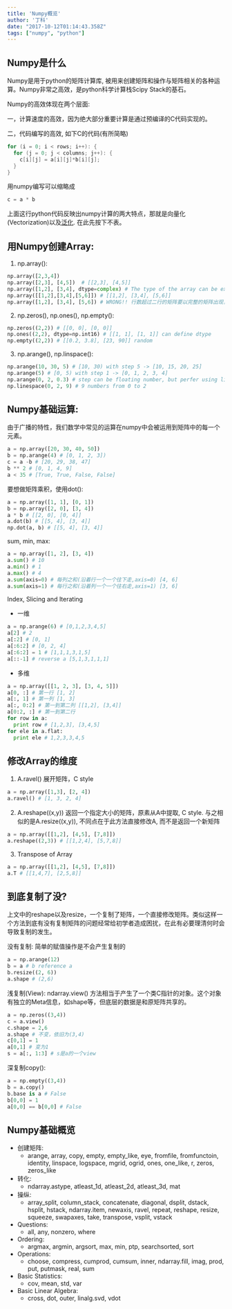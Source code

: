 ```yaml
---
title: 'Numpy概览'
author: '丁科'
date: "2017-10-12T01:14:43.358Z"
tags: ["numpy", "python"]
---
```


## Numpy是什么

Numpy是用于python的矩阵计算库, 被用来创建矩阵和操作与矩阵相关的各种运算。Numpy非常之高效，是python科学计算栈Scipy Stack的基石。

Numpy的高效体现在两个层面:

一，计算速度的高效，因为绝大部分重要计算是通过预编译的C代码实现的。

二，代码编写的高效, 如下C的代码(有所简略)
``` c
for (i = 0; i < rows; i++): {
  for (j = 0; j < columns; j++): {
    c[i][j] = a[i][j]*b[i][j];
  }
}
```
用numpy编写可以缩略成
``` python
c = a * b
```

上面这行python代码反映出numpy计算的两大特点，那就是向量化(Vectorization)以及[泛化](https://docs.scipy.org/doc/numpy-dev/user/basics.broadcasting.html#module-numpy.doc.broadcasting). 在此先按下不表。

## 用Numpy创建Array:
1. np.array():

``` python
np.array([2,3,4])
np.array([2,3], [4,5])  # [[2,3], [4,5]]
np.array([1,2], [3,4], dtype=complex) # The type of the array can be explicitly specified at creation time
np.array([[1,2],[3,4],[5,6]]) # [[1,2], [3,4], [5,6]]
np.array([1,2], [3,4], [5,6]) # WRONG!! 行数超过二行的矩阵要以完整的矩阵出现，如上
```
2. np.zeros(), np.ones(), np.empty():

``` python
np.zeros((2,2)) # [[0, 0], [0, 0]]
np.ones((2,2), dtype=np.int16) # [[1, 1], [1, 1]] can define dtype
np.empty((2,2)) # [[0.2, 3.8], [23, 90]] random
```
3. np.arange(), np.linspace():

``` python
np.arange(10, 30, 5) # [10, 30) with step 5 -> [10, 15, 20, 25]
np.arange(5) # [0, 5) with step 1 -> [0, 1, 2, 3, 4]
np.arange(0, 2, 0.3) # step can be floating number, but perfer using linspace
np.linespace(0, 2, 9) # 9 numbers from 0 to 2
```

## Numpy基础运算:
由于广播的特性，我们数学中常见的运算在numpy中会被运用到矩阵中的每一个元素。
``` python
a = np.array([20, 30, 40, 50])
b = np.arange(4) # [0, 1, 2, 3])
c = a -b # [20, 29, 38, 47]
b ** 2 # [0, 1, 4, 9]
a < 35 # [True, True, False, False]
```
要想做矩阵乘积，使用dot():
``` python
a = np.array([1, 1], [0, 1])
b = np.array([2, 0], [3, 4])
a * b # [[2, 0], [0, 4]]
a.dot(b) # [[5, 4], [3, 4]]
np.dot(a, b) # [[5, 4], [3, 4]]
```
sum, min, max:
``` python
a = np.array([1, 2], [3, 4])
a.sum() # 10
a.min() # 1
a.max() # 4
a.sum(axis=0) # 每列之和(沿着行一个一个往下走,axis=0) [4, 6]
a.sum(axis=1) # 每行之和(沿着列一个一个往右走,axis=1) [3, 6]
```
Index, Slicing and Iterating

* 一维

``` python
a = np.arange(6) # [0,1,2,3,4,5]
a[2] # 2
a[:2] # [0, 1]
a[:6:2] # [0, 2, 4]
a[:6:2] = 1 # [1,1,1,3,1,5]
a[::-1] # reverse a [5,1,3,1,1,1]
```

* 多维

``` python
a = np.array([[1, 2, 3], [3, 4, 5]])
a[0, :] # 第一行 [1, 2]
a[:, 1] # 第一列 [1, 3]
a[:, 0:2] # 第一到第二列 [[1,2], [3,4]]
a[0:2, :] # 第一到第二行
for row in a:
  print row # [1,2,3], [3,4,5]
for ele in a.flat:
  print ele # 1,2,3,3,4,5
```

## 修改Array的维度
1. A.ravel() 展开矩阵，C style

``` python
a = np.array([1,3], [2, 4])
a.ravel() # [1, 3, 2, 4]
```
2. A.reshape((x,y)) 返回一个指定大小的矩阵，原素从A中提取, C style. 与之相似的是A.resize((x,y)), 不同点在于此方法直接修改A, 而不是返回一个新矩阵

``` python
a = np.array([[1,2], [4,5], [7,8]])
a.reshape((2,3)) # [[1,2,4], [5,7,8]]
```
3. Transpose of Array

``` python
a = np.array([[1,2], [4,5], [7,8]])
a.T # [[1,4,7], [2,5,8]]
```

## 到底复制了没?
上文中的reshape以及resize，一个复制了矩阵，一个直接修改矩阵。类似这样一个方法到底有没有复制矩阵的问题经常给初学者造成困扰，在此有必要理清何时会导致复制的发生。

没有复制:
简单的赋值操作是不会产生复制的
``` python
a = np.arange(12)
b = a # b reference a
b.resize((2, 6))
a.shape # (2,6)
```

浅复制(View):
ndarray.view() 方法相当于产生了一个类C指针的对象。这个对象有独立的Meta信息，如shape等，但底层的数据是和原矩阵共享的。
``` python
a = np.zeros((3,4))
c = a.view()
c.shape = 2,6
a.shape # 不变，依旧为(3,4)
c[0,1] = 1
a[0,1] # 变为1
s = a[:, 1:3] # s是a的一个view
```

深复制copy():
``` python
a = np.empty((3,4))
b = a.copy()
b.base is a # False
b[0,0] = 1
a[0,0] == b[0,0] # False
```
## Numpy基础概览

* 创建矩阵:
  * arange, array, copy, empty, empty_like, eye, fromfile, fromfunctoin, identity, linspace, logspace, mgrid, ogrid, ones, one_like, r, zeros, zeros_like
* 转化:
  * ndarray.astype, atleast_1d, atleast_2d, atleast_3d, mat
* 操纵:
  * array_split, column_stack, concatenate, diagonal, dsplit, dstack, hsplit, hstack, ndarray.item, newaxis, ravel, repeat, reshape, resize, squeeze, swapaxes, take, transpose, vsplit, vstack
* Questions:
  * all, any, nonzero, where
* Ordering:
  * argmax, argmin, argsort, max, min, ptp, searchsorted, sort
* Operations:
  * choose, compress, cumprod, cumsum, inner, ndarray.fill, imag, prod, put, putmask, real, sum
* Basic Statistics:
  * cov, mean, std, var
* Basic Linear Algebra:
  * cross, dot, outer, linalg.svd, vdot
